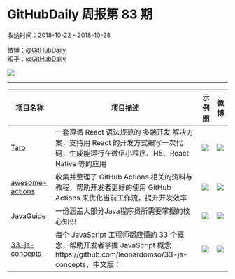 # GitHubDaily 周报第 83 期

收纳时间：2018-10-22 - 2018-10-28

微博：[@GitHubDaily](https://weibo.com/GitHubDaily)    
知乎：[@GitHubDaily](https://www.zhihu.com/people/githubdaily)

![](https://raw.githubusercontent.com/GitHubDaily/GitHubDaily/master/assets/weixin.png)

---

项目名称 | 项目描述 | 示例图 | 微博
--- | --- | --- | ---
[Taro](status.github_url) | 一套遵循 React 语法规范的 多端开发 解决方案，支持用 React 的开发方式编写一次代码，生成能运行在微信小程序、H5、React Native 等的应用 | ![](http://wx2.sinaimg.cn/large/006fiYtfgy1fwjofr6w2dj319l7vx1kz.jpg) | [![](https://raw.githubusercontent.com/GitHubDaily/GitHubDaily/master/assets/sina_logo.png)](https://weibo.com/5722964389/GFEL8uEir)
[awesome-actions](status.github_url) | 收集并整理了 GitHub Actions 相关的资料与教程，帮助开发者更好的使用 GitHub Actions 来优化当前工作流，提升开发效率 | ![](http://wx4.sinaimg.cn/large/006fiYtfgy1fwjrg3zzj9j31f623wh0b.jpg) | [![](https://raw.githubusercontent.com/GitHubDaily/GitHubDaily/master/assets/sina_logo.png)](https://weibo.com/5722964389/GFvkDCuny)
[JavaGuide](status.github_url) | 一份涵盖大部分Java程序员所需要掌握的核心知识 | ![](http://wx2.sinaimg.cn/large/006fiYtfgy1fwg7w0rfupj31hu5g0b29.jpg) | [![](https://raw.githubusercontent.com/GitHubDaily/GitHubDaily/master/assets/sina_logo.png)](https://weibo.com/5722964389/GFctDCfPz)
[33-js-concepts](status.github_url) | 每个 JavaScript 工程师都应懂的 33 个概念，帮助开发者掌握 JavaScript 概念https://github.com/leonardomso/33-js-concepts，中文版： | ![](http://wx3.sinaimg.cn/large/006fiYtfgy1fwg1unmd5ij318n81ox6q.jpg) | [![](https://raw.githubusercontent.com/GitHubDaily/GitHubDaily/master/assets/sina_logo.png)](https://weibo.com/5722964389/GF339mHCa)
